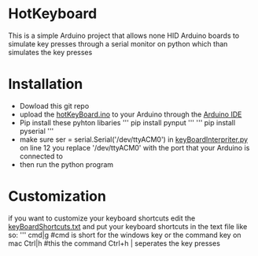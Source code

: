 # HotKeyboard
This is a simple Arduino project that allows none HID Arduino boards to simulate key presses through a serial monitor on python which than simulates the key presses
# Installation
- Dowload this git repo
- upload the [hotKeyBoard.ino](https://github.com/WasabiMushyPeas/HotKeyboard/blob/main/hotKeyBoard.ino) to your Arduino through the [Arduino IDE](https://www.arduino.cc/en/software)
- Pip install these pyhton libaries
'''
pip install pynput
'''
'''
pip install pyserial
'''
- make sure ser = serial.Serial('/dev/ttyACM0') in [keyBoardInterpriter.py](https://github.com/WasabiMushyPeas/HotKeyboard/blob/main/keyBoardInterpriter.py) on line 12 you replace '/dev/ttyACM0' with the port that your Arduino is connected to
- then run the python program
# Customization
if you want to customize your keyboard shortcuts edit the [keyBoardShortcuts.txt](https://github.com/WasabiMushyPeas/HotKeyboard/blob/main/keyBoardShortcuts.txt) and put your keyboard shortcuts in the text file like so:
'''
cmd|g #cmd is short for the windows key or the command key on mac
Ctrl|h #this the command Ctrl+h | seperates the key presses


